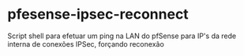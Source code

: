 # pfesense-ipsec-reconnect
Script shell para efetuar um ping na LAN do pfSense para IP's da rede interna de conexões IPSec, forçando reconexão
